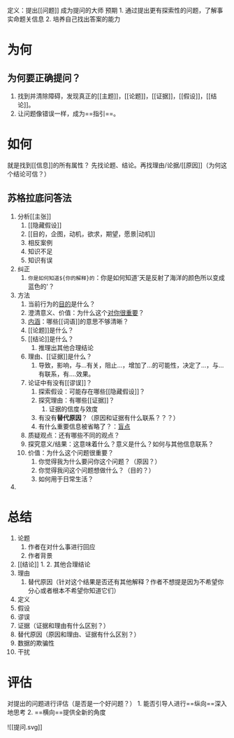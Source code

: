 定义：提出[[问题]]
成为提问的大师
预期
	1. 通过提出更有探索性的问题，了解事实命题关信息
	2. 培养自己找出答案的能力

# 为何
## 为何要正确提问？
1. 找到并清除障碍，发现真正的[[主题]]，[[论题]]，[[证据]]，[[假设]]，[[结论]]。
2. 让问题像错误一样，成为==指引==。
# 如何
就是找到[[信息]]的所有属性？
先找论题、结论。再找理由/论据/[[原因]]（为何这个结论可信？）
## 苏格拉底问答法
1. 分析[[主张]] 
	1. [[隐藏假设]] 
	2. [[目的，企图，动机，欲求，期望，愿景|动机]] 
	3. 相反案例
	4. 知识不足
	5. 知识有误
2. 纠正
	1. `你是如何知道${你的解释}的`：你是如何知道'天是反射了海洋的颜色所以变成蓝色的'？
3. 方法
	1. 当前行为的<u>目的</u>是什么？ 
	2. 澄清意义、价值：为什么这个<u>对你很重要</u>？
	3. <u>内涵</u>：哪些[[词语]]的意思不够清晰？
	4. [[论题]]是什么？
	5. [[结论]]是什么？
		1. 推理出其他合理结论
	6. 理由、[[证据]]是什么？
		1. 导致，影响，与...有关，阻止...，增加了...的可能性，决定了...，与...有联系，有....效果。
	7. 论证中有没有[[谬误]]？
		1. 探索假设：可能存在哪些[[隐藏假设]]？
		2. 探究理由：有哪些[[证据]]？
			1. 证据的信度与效度
		3. 有没有**替代原因**？（原因和证据有什么联系？？？）
		4. 有什么重要信息被省略了？：<u>盲点</u> 
	8. 质疑观点：还有哪些不同的观点？
	9. 探究意义/结果：这意味着什么？意义是什么？如何与其他信息联系？
	10. 价值：为什么这个问题很重要？
		1. 你觉得我为什么要问你这个问题？（原因？）
		2. 你觉得我问这个问题想做什么？（目的？）
		3. 如何用于日常生活？
4. 
# 总结
1. 论题
	1. 作者在对什么事进行回应
	2. 作者背景
2. [[结论]] 
	1. 
	2. 其他合理结论
3. 理由
	1. 替代原因（针对这个结果是否还有其他解释？作者不想提是因为不希望你分心或者根本不希望你知道它们）
4. 定义
5. 假设
6. 谬误
7. 证据（证据和理由有什么区别？）
8. 替代原因（原因和理由、证据有什么区别？）
9. 数据的欺骗性
10. 干扰
# 评估
对提出的问题进行评估（是否是一个好问题？）
	1. 能否引导人进行==纵向==深入地思考
	2. ==横向==提供全新的角度

![[提问.svg]]


